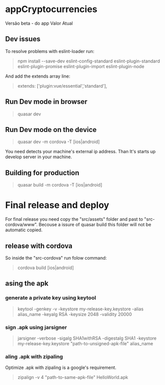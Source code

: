 # appCryptocurrencies
Versão beta - do app Valor Atual
## Dev issues
To resolve problems with eslint-loader run:
>npm install --save-dev eslint-config-standard eslint-plugin-standard eslint-plugin-promise eslint-plugin-import eslint-plugin-node

And add the extends array line:
>extends: ['plugin:vue/essential','standard'],

## Run Dev mode in browser
> quasar dev

## Run Dev mode on the device
> quasar dev -m cordova -T [ios|android]

You need detects your machine's external ip address. Than It's starts up develop server in your machine.

## Building for production
> quasar build -m cordova -T [ios|android]

#
# Final release and deploy

For final release you need copy the "src/assets" folder and past to "src-cordova/www". Becouse a issure of quasar build this folder will not be automatic copied.

## release with cordova

So inside the "src-cordova" run folow command:
>cordova build [ios|android]

## asing the apk
 ### generate a private key using keytool
 >keytool -genkey -v -keystore my-release-key.keystore -alias alias_name -keyalg RSA -keysize 2048 -validity 20000

### sign .apk using jarsigner
>jarsigner -verbose -sigalg SHA1withRSA -digestalg SHA1 -keystore my-release-key.keystore "path-to-unsigned-apk-file" alias_name

### aling .apk with zipaling

Optimize .apk with zipaling is a google's requirement.
>zipalign -v 4 "path-to-same-apk-file" HelloWorld.apk
